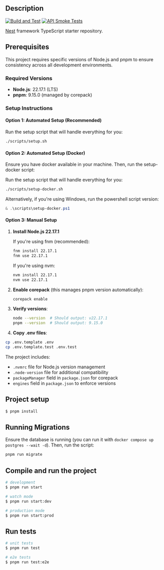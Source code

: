 ## Description

[![Build and Test](https://github.com/thiagomini/edufy/actions/workflows/build-and-test.yml/badge.svg)](https://github.com/thiagomini/edufy/actions/workflows/build-and-test.yml) [![API Smoke Tests](https://github.com/thiagomini/edufy/actions/workflows/smoke-tests.yml/badge.svg)](https://github.com/thiagomini/edufy/actions/workflows/smoke-tests.yml)

[Nest](https://github.com/nestjs/nest) framework TypeScript starter repository.

## Prerequisites

This project requires specific versions of Node.js and pnpm to ensure consistency across all development environments.

### Required Versions

- **Node.js**: 22.17.1 (LTS)
- **pnpm**: 9.15.0 (managed by corepack)

### Setup Instructions

#### Option 1: Automated Setup (Recommended)

Run the setup script that will handle everything for you:

```bash
./scripts/setup.sh
```

#### Option 2: Automated Setup (Docker)

Ensure you have docker available in your machine. Then, run the setup-docker script:

Run the setup script that will handle everything for you:

```bash
./scripts/setup-docker.sh
```

Alternatively, if you're using Windows, run the powershell script version:

```powershell
& .\scripts\setup-docker.ps1
```

#### Option 3: Manual Setup

1. **Install Node.js 22.17.1**

   If you're using fnm (recommended):

   ```bash
   fnm install 22.17.1
   fnm use 22.17.1
   ```

   If you're using nvm:

   ```bash
   nvm install 22.17.1
   nvm use 22.17.1
   ```

2. **Enable corepack** (this manages pnpm version automatically):

   ```bash
   corepack enable
   ```

3. **Verify versions**:
   ```bash
   node --version  # Should output: v22.17.1
   pnpm --version  # Should output: 9.15.0
   ```

4. **Copy .env files**:
```bash
cp .env.template .env
cp .env.template.test .env.test
```

The project includes:

- `.nvmrc` file for Node.js version management
- `.node-version` file for additional compatibility
- `packageManager` field in `package.json` for corepack
- `engines` field in `package.json` to enforce versions

## Project setup

```bash
$ pnpm install
```

## Running Migrations

Ensure the database is running (you can run it with `docker compose up postgres --wait -d`).
Then, run the script:

```bash
pnpm run migrate
```

## Compile and run the project

```bash
# development
$ pnpm run start

# watch mode
$ pnpm run start:dev

# production mode
$ pnpm run start:prod
```

## Run tests

```bash
# unit tests
$ pnpm run test

# e2e tests
$ pnpm run test:e2e
```